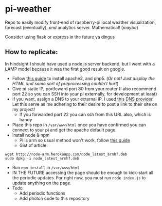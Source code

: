 # pi-weather
Repo to easily modify front-end of raspberry-pi local weather visualization, forecast (eventually), *and* analytics server. Mathematical! (*maybe*)

[Consider using flask or express in the future ya dingus](http://www.raspberrypi-spy.co.uk/2017/07/create-a-basic-python-web-server-with-flask/)

## How to replicate:
In hindsight I should have used a node.js server backend, but I went with a LAMP model because it was the first good result on google.
* Follow [this guide](https://diyhacking.com/raspberry-pi-web-server/) to install apache2, and php5. (*Or not! Just display the HTML and some sort of preprocessing couldn't hurt*)
* Give pi static IP, portfoward port 80 from your router (I also recommend port 22 so you can SSH into your pi externally, for development at least)
* If you want, assign a DNS to your external IP. I used [this DNS provider](http://freedns.afraid.org/). Let this serve as me adhering to their desire to post a link to their site on my project!
    * If you forwarded port 22 you can ssh from this URL also, which is handy
* Place this repo in `/var/www/html` once you have confirmed you can connect to your pi and get the apache default page.
* Install node & npm
    * Pi is arm so usual method won't work, follow [this guide](http://weworkweplay.com/play/raspberry-pi-nodejs/)
    * Gist of article: 
```
wget http://node-arm.herokuapp.com/node_latest_armhf.deb 
sudo dpkg -i node_latest_armhf.deb
```
* Run `npm install` in `/var/www/html`
* IN THE FUTURE accessing the page should be enough to kick-start all the periodic updates. For right now, you must run `node index.js` to update anything on the page.
* Todo:
    * Add periodic functions
    * Add photon code to this repository
